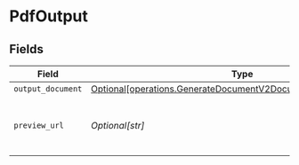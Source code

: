 # PdfOutput


## Fields

| Field                                                                                                                                  | Type                                                                                                                                   | Required                                                                                                                               | Description                                                                                                                            | Example                                                                                                                                |
| -------------------------------------------------------------------------------------------------------------------------------------- | -------------------------------------------------------------------------------------------------------------------------------------- | -------------------------------------------------------------------------------------------------------------------------------------- | -------------------------------------------------------------------------------------------------------------------------------------- | -------------------------------------------------------------------------------------------------------------------------------------- |
| `output_document`                                                                                                                      | [Optional[operations.GenerateDocumentV2DocumentsOutputDocument]](../../models/operations/generatedocumentv2documentsoutputdocument.md) | :heavy_minus_sign:                                                                                                                     | N/A                                                                                                                                    |                                                                                                                                        |
| `preview_url`                                                                                                                          | *Optional[str]*                                                                                                                        | :heavy_minus_sign:                                                                                                                     | Pre-signed S3 GET URL for PDF preview                                                                                                  | https://document-api-prod.s3.eu-central-1.amazonaws.com/preview/my-template-OR-001.pdf                                                 |